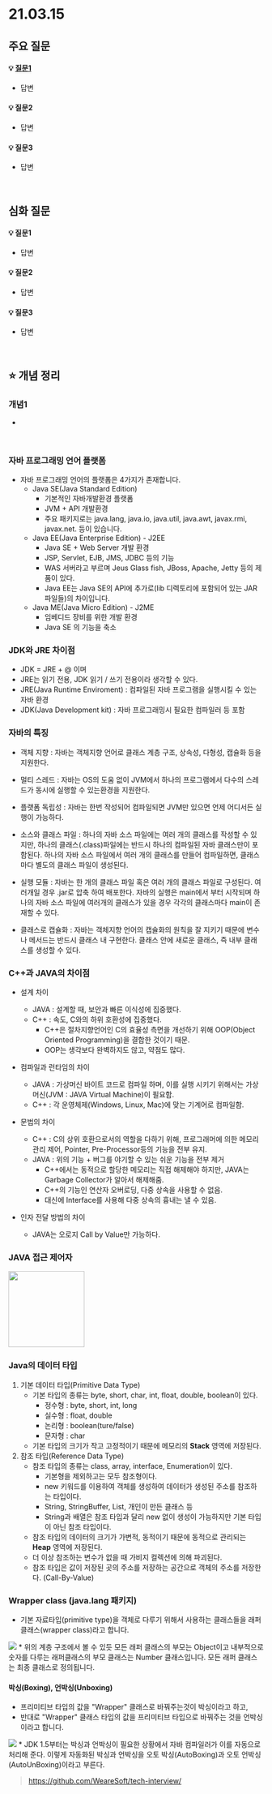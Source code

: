 # 21.03.15

## 주요 질문

#### 💡 [질문1](#개념1)
   * 답변
   
#### 💡 질문2
   * 답변
   
#### 💡 질문3
   * 답변



<br/>

## 심화 질문

#### 💡 질문1
   * 답변
   
#### 💡 질문2
   * 답변
   
#### 💡 질문3
   * 답변


<br/>

## ⭐ 개념 정리

### 개념1
   * 
   
<br/>

### 자바 프로그래밍 언어 플랫폼
* 자바 프로그래밍 언어의 플랫폼은 4가지가 존재합니다.
   * Java SE(Java Standard Edition)
      * 기본적인 자바개발환경 플랫폼
      * JVM + API 개발환경
      * 주요 패키지로는 java.lang, java.io, java.util, java.awt, javax.rmi, javax.net. 등이 있습니다.
   * Java EE(Java Enterprise Edition) - J2EE
      * Java SE + Web Server 개발 환경
      * JSP, Servlet, EJB, JMS, JDBC 등의 기능
      * WAS 서버라고 부르며 Jeus Glass fish, JBoss, Apache, Jetty 등의 제품이 있다.
      * Java EE는 Java SE의 API에 추가로(lib 디렉토리에 포함되어 있는 JAR파일들)의 차이입니다.
   * Java ME(Java Micro Edition) - J2ME
      * 임베디드 장비를 위한 개발 환경
      * Java SE 의 기능을 축소

### JDK와 JRE 차이점
   * JDK = JRE + @ 이며
   * JRE는 읽기 전용, JDK 읽기 / 쓰기 전용이라 생각할 수 있다.
   * JRE(Java Runtime Enviroment) : 컴파일된 자바 프로그램을 실행시킬 수 있는 자바 환경
   * JDK(Java Development kit) : 자바 프로그래밍시 필요한 컴파일러 등 포함

### 자바의 특징
   * 객체 지향 : 자바는 객체지향 언어로 클래스 계층 구조, 상속성, 다형성, 캡슐화 등을 지원한다.
   * 멀티 스레드 : 자바는 OS의 도움 없이 JVM에서 하나의 프로그램에서 다수의 스레드가 동시에 실행할 수 있는환경을 지원한다.
   * 플랫폼 독립성 : 자바는 한번 작성되어 컴파일되면 JVM만 있으면 언제 어디서든 실행이 가능하다.
   * 소스와 클래스 파일 : 하나의 자바 소스 파일에는 여러 개의 클래스를 작성할 수 있지만, 하나의 클래스(.class)파일에는 반드시 하나의 컴파일된 자바 클래스만이 포함된다. 하나의 자바 소스 파일에서 여러 개의 클래스를 만들어 컴파일하면, 클래스마다 별도의 클래스 파일이 생성된다.
   * 실행 모듈 : 자바는 한 개의 클래스 파일 혹은 여러 개의 클래스 파일로 구성된다. 여러개일 경우 .jar로 압축 하여 배포한다. 자바의 실행은 main에서 부터 시작되며 하나의 자바 소스 파일에 여러개의 클래스가 있을 경우 각각의 클래스마다 main이 존재할 수 있다.

   * 클래스로 캡슐화 : 자바는 객체지향 언어의 캡슐화의 원칙을 잘 지키기 때문에 변수나 메서드는 반드시 클래스 내 구현한다. 클래스 안에 새로운 클래스, 즉 내부 클래스를 생성할 수 있다.

### C++과 JAVA의 차이점
- 설계 차이
  - JAVA : 설계할 때, 보안과 빠른 이식성에 집중했다.
  - C++ : 속도, C와의 하위 호환성에 집중했다.
    - C++은 절차지향언어인 C의 효율성 측면을 개선하기 위해 OOP(Object Oriented Programming)을 결합한 것이기 때문.
    - OOP는 생각보다 완벽하지도 않고, 약점도 많다.

- 컴파일과 런타임의 차이
   - JAVA : 가상머신 바이트 코드로 컴파일 하며, 이를 실행 시키기 위해서는 가상 머신(JVM : JAVA Virtual Machine)이 필요함.
   - C++ : 각 운영체제(Windows, Linux, Mac)에 맞는 기계어로 컴파일함.

- 문법의 차이
   - C++ : C의 상위 호환으로서의 역할을 다하기 위해, 프로그래머에 의한 메모리 관리 제어, Pointer, Pre-Processor등의 기능을 전부 유지.
   - JAVA : 위의 기능 + 버그를 야기할 수 있는 쉬운 기능을 전부 제거
     - C++에서는 동적으로 할당한 메모리는 직접 해제해야 하지만, JAVA는 Garbage Collector가 알아서 해제해줌.
     - C++의 기능인 연산자 오버로딩, 다중 상속을 사용할 수 없음.
     - 대신에 Interface를 사용해 다중 상속의 흉내는 낼 수 있음.
   
- 인자 전달 방법의 차이
   - JAVA는 오로지 Call by Value만 가능하다.

### JAVA 접근 제어자
  <img src = "https://t1.daumcdn.net/cfile/tistory/2605FE4357D3B86301" style = "height : 150px">
  
<br/>

### Java의 데이터 타입
1. 기본 데이터 타입(Primitive Data Type)
    * 기본 타입의 종류는 byte, short, char, int, float, double, boolean이 있다.
        * 정수형 : byte, short, int, long
        * 실수형 : float, double
        * 논리형 : boolean(ture/false)
        * 문자형 : char  
    * 기본 타입의 크기가 작고 고정적이기 때문에 메모리의 **Stack** 영역에 저장된다.
2. 참조 타입(Reference Data Type)
    * 참조 타입의 종류는 class, array, interface, Enumeration이 있다.
        * 기본형을 제외하고는 모두 참조형이다.
        * new 키워드를 이용하여 객체를 생성하여 데이터가 생성된 주소를 참조하는 타입이다.
        * String, StringBuffer, List, 개인이 만든 클래스 등
        * String과 배열은 참조 타입과 달리 new 없이 생성이 가능하지만 기본 타입이 아닌 참조 타입이다.
    * 참조 타입의 데이터의 크기가 가변적, 동적이기 때문에 동적으로 관리되는 **Heap** 영역에 저장된다.
    * 더 이상 참조하는 변수가 없을 때 가비지 컬렉션에 의해 파괴된다.
    * 참조 타입은 값이 저장된 곳의 주소를 저장하는 공간으로 객체의 주소를 저장한다. (Call-By-Value)

### Wrapper class (java.lang 패키지)
* 기본 자료타입(primitive type)을 객체로 다루기 위해서 사용하는 클래스들을 래퍼 클래스(wrapper class)라고 합니다. 
<img src = "https://img1.daumcdn.net/thumb/R1280x0/?scode=mtistory2&fname=https%3A%2F%2Fblog.kakaocdn.net%2Fdn%2Fbvzp79%2FbtqEbacB01v%2FQQjO7cSc9tTvKJkyzFsK90%2Fimg.png">
* 위의 계층 구조에서 볼 수 있듯 모든 래퍼 클래스의 부모는 Object이고 내부적으로 숫자를 다루는 래퍼클래스의 부모 클래스는 Number 클래스입니다. 모든 래퍼 클래스는 최종 클래스로 정의됩니다.

#### 박싱(Boxing), 언박싱(Unboxing)
   * 프리미티브 타입의 값을 "Wrapper" 클래스로 바꿔주는것이 박싱이라고 하고,
   * 반대로 "Wrapper" 클래스 타입의 값을 프리미티브 타입으로 바꿔주는 것을 언박싱이라고 합니다.
   <img src = "https://github.com/WeareSoft/tech-interview/raw/master/contents/images/java_boxing_unboxing.png">
   * JDK 1.5부터는 박싱과 언박싱이 필요한 상황에서 자바 컴파일러가 이를 자동으로 처리해 준다. 이렇게 자동화된 박싱과 언박싱을 오토 박싱(AutoBoxing)과 오토 언박싱(AutoUnBoxing)이라고 부른다.

> https://github.com/WeareSoft/tech-interview/